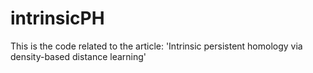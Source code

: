 # intrinsicPH

This is the code related to the article:
'Intrinsic persistent homology via density-based distance learning'
